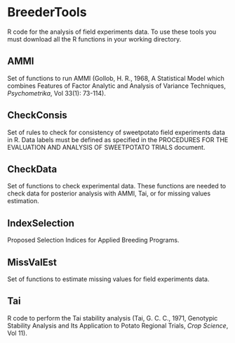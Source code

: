 BreederTools
============

R code for the analysis of field experiments data. To use these tools you must download all the R functions in your working directory.

AMMI
-------------------------

Set of functions to run AMMI (Gollob, H. R., 1968, A Statistical Model which combines Features of Factor Analytic and Analysis of Variance Techniques, *Psychometrika*, Vol 33(1): 73-114).

CheckConsis
-------------------------

Set of rules to check for consistency of sweetpotato field experiments data in R.
Data labels must be defined as specified in the PROCEDURES FOR THE EVALUATION AND ANALYSIS OF SWEETPOTATO TRIALS document.

CheckData
-------------------------

Set of functions to check experimental data. These functions are needed to check data for posterior analysis with AMMI, Tai, or for missing values estimation.

IndexSelection
--------------

Proposed Selection Indices for Applied Breeding Programs.

MissValEst
----------

Set of functions to estimate missing values for field experiments data.

Tai
----------

R code to perform the Tai stability analysis (Tai, G. C. C., 1971, Genotypic Stability Analysis and Its Application to Potato Regional Trials, *Crop Science*, Vol 11).
